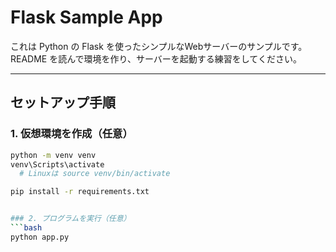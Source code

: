 
# Flask Sample App

これは Python の Flask を使ったシンプルなWebサーバーのサンプルです。  
README を読んで環境を作り、サーバーを起動する練習をしてください。

---

## セットアップ手順

### 1. 仮想環境を作成（任意）
```bash
python -m venv venv
venv\Scripts\activate
  # Linuxは source venv/bin/activate

pip install -r requirements.txt


### 2. プログラムを実行（任意）
```bash
python app.py
